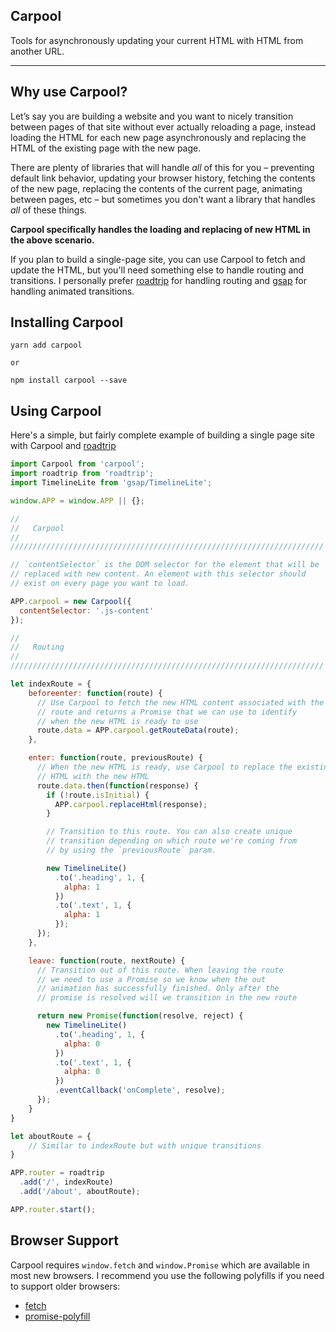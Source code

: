## Carpool

Tools for asynchronously updating your current HTML with HTML from another URL.

---


## Why use Carpool?

Let’s say you are building a website and you want to nicely transition between pages of that site without ever actually reloading a page, instead loading the HTML for each new page asynchronously and replacing the HTML of the existing page with the new page.

There are plenty of libraries that will handle _all_ of this for you – preventing default link behavior, updating your browser history, fetching the contents of the new page, replacing the contents of the current page, animating between pages, etc – but sometimes you don't want a library that handles _all_ of these things.

**Carpool specifically handles the loading and replacing of new HTML in the above scenario.**

If you plan to build a single-page site, you can use Carpool to fetch and update the HTML, but you'll need something else to handle routing and transitions. I personally prefer [roadtrip](https://github.com/Rich-Harris/roadtrip) for handling routing and [gsap](https://greensock.com/gsap) for handling animated transitions.


## Installing Carpool

```
yarn add carpool

or 

npm install carpool --save
```

## Using Carpool

Here's a simple, but fairly complete example of building a single page site with Carpool and [roadtrip](https://github.com/Rich-Harris/roadtrip)

```js
import Carpool from 'carpool';
import roadtrip from 'roadtrip';
import TimelineLite from 'gsap/TimelineLite';

window.APP = window.APP || {};

//
//   Carpool
//
//////////////////////////////////////////////////////////////////////

// `contentSelector` is the DOM selector for the element that will be
// replaced with new content. An element with this selector should
// exist on every page you want to load.

APP.carpool = new Carpool({
  contentSelector: '.js-content'
});

//
//   Routing
//
//////////////////////////////////////////////////////////////////////

let indexRoute = {
    beforeenter: function(route) {
      // Use Carpool to fetch the new HTML content associated with the
      // route and returns a Promise that we can use to identify
      // when the new HTML is ready to use
      route.data = APP.carpool.getRouteData(route);
    },

    enter: function(route, previousRoute) {
      // When the new HTML is ready, use Carpool to replace the existing
      // HTML with the new HTML
      route.data.then(function(response) {
        if (!route.isInitial) {
          APP.carpool.replaceHtml(response);
        }

        // Transition to this route. You can also create unique
        // transition depending on which route we're coming from
        // by using the `previousRoute` param. 

        new TimelineLite()
          .to('.heading', 1, {
            alpha: 1
          })
          .to('.text', 1, {
            alpha: 1
          });
      });
    },

    leave: function(route, nextRoute) {
      // Transition out of this route. When leaving the route
      // we need to use a Promise so we know when the out
      // animation has successfully finished. Only after the
      // promise is resolved will we transition in the new route

      return new Promise(function(resolve, reject) {
        new TimelineLite()
          .to('.heading', 1, {
            alpha: 0
          })
          .to('.text', 1, {
            alpha: 0
          })
          .eventCallback('onComplete', resolve);
      });
    }
}

let aboutRoute = {
    // Similar to indexRoute but with unique transitions
}

APP.router = roadtrip
  .add('/', indexRoute)
  .add('/about', aboutRoute);

APP.router.start();
```


## Browser Support

Carpool requires `window.fetch` and `window.Promise` which are available in most new browsers. I recommend you use the following polyfills if you need to support older browsers:

- [fetch](https://github.com/github/fetch)
- [promise-polyfill](https://github.com/taylorhakes/promise-polyfill)
